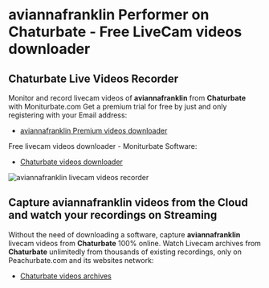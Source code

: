 # aviannafranklin Performer on Chaturbate - Free LiveCam videos downloader

## Chaturbate Live Videos Recorder

Monitor and record livecam videos of **aviannafranklin** from **Chaturbate** with Moniturbate.com
Get a premium trial for free by just and only registering with your Email address:
* [aviannafranklin Premium videos downloader](https://moniturbate.com/request-demo-licence-key.html)

Free livecam videos downloader - Moniturbate Software:
* [Chaturbate videos downloader](https://moniturbate.com/moniturbate-download-software.html)

![aviannafranklin livecam videos recorder](https://peachurnet.com/templates/moniturbate-software.png)


## Capture aviannafranklin videos from the Cloud and watch your recordings on Streaming

Without the need of downloading a software, capture **aviannafranklin** livecam videos from **Chaturbate** 100% online.
Watch Livecam archives from **Chaturbate** unlimitedly from thousands of existing recordings, only on Peachurbate.com and its websites network:
* [Chaturbate videos archives](https://peachurnet.com/)